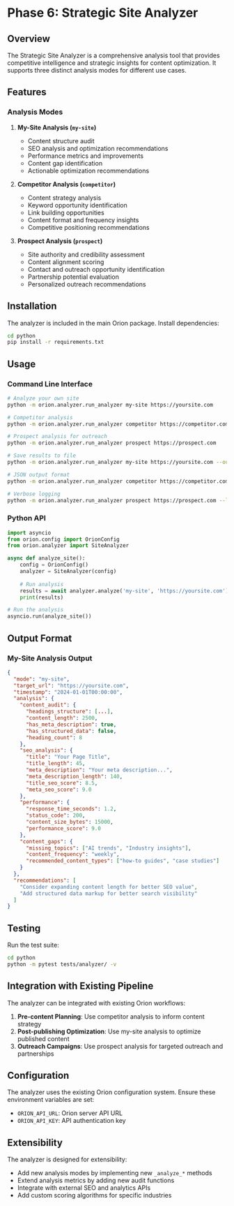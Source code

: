 
# Phase 6: Strategic Site Analyzer

## Overview
The Strategic Site Analyzer is a comprehensive analysis tool that provides competitive intelligence and strategic insights for content optimization. It supports three distinct analysis modes for different use cases.

## Features

### Analysis Modes

1. **My-Site Analysis (`my-site`)**
   - Content structure audit
   - SEO analysis and optimization recommendations
   - Performance metrics and improvements
   - Content gap identification
   - Actionable optimization recommendations

2. **Competitor Analysis (`competitor`)**
   - Content strategy analysis
   - Keyword opportunity identification
   - Link building opportunities
   - Content format and frequency insights
   - Competitive positioning recommendations

3. **Prospect Analysis (`prospect`)**
   - Site authority and credibility assessment
   - Content alignment scoring
   - Contact and outreach opportunity identification
   - Partnership potential evaluation
   - Personalized outreach recommendations

## Installation

The analyzer is included in the main Orion package. Install dependencies:

```bash
cd python
pip install -r requirements.txt
```

## Usage

### Command Line Interface

```bash
# Analyze your own site
python -m orion.analyzer.run_analyzer my-site https://yoursite.com

# Competitor analysis
python -m orion.analyzer.run_analyzer competitor https://competitor.com

# Prospect analysis for outreach
python -m orion.analyzer.run_analyzer prospect https://prospect.com

# Save results to file
python -m orion.analyzer.run_analyzer my-site https://yoursite.com --output results.json

# JSON output format
python -m orion.analyzer.run_analyzer competitor https://competitor.com --format json

# Verbose logging
python -m orion.analyzer.run_analyzer prospect https://prospect.com --log-level DEBUG
```

### Python API

```python
import asyncio
from orion.config import OrionConfig
from orion.analyzer import SiteAnalyzer

async def analyze_site():
    config = OrionConfig()
    analyzer = SiteAnalyzer(config)
    
    # Run analysis
    results = await analyzer.analyze('my-site', 'https://yoursite.com')
    print(results)

# Run the analysis
asyncio.run(analyze_site())
```

## Output Format

### My-Site Analysis Output
```json
{
  "mode": "my-site",
  "target_url": "https://yoursite.com",
  "timestamp": "2024-01-01T00:00:00",
  "analysis": {
    "content_audit": {
      "headings_structure": [...],
      "content_length": 2500,
      "has_meta_description": true,
      "has_structured_data": false,
      "heading_count": 8
    },
    "seo_analysis": {
      "title": "Your Page Title",
      "title_length": 45,
      "meta_description": "Your meta description...",
      "meta_description_length": 140,
      "title_seo_score": 8.5,
      "meta_seo_score": 9.0
    },
    "performance": {
      "response_time_seconds": 1.2,
      "status_code": 200,
      "content_size_bytes": 15000,
      "performance_score": 9.0
    },
    "content_gaps": {
      "missing_topics": ["AI trends", "Industry insights"],
      "content_frequency": "weekly",
      "recommended_content_types": ["how-to guides", "case studies"]
    }
  },
  "recommendations": [
    "Consider expanding content length for better SEO value",
    "Add structured data markup for better search visibility"
  ]
}
```

## Testing

Run the test suite:

```bash
cd python
python -m pytest tests/analyzer/ -v
```

## Integration with Existing Pipeline

The analyzer can be integrated with existing Orion workflows:

1. **Pre-content Planning**: Use competitor analysis to inform content strategy
2. **Post-publishing Optimization**: Use my-site analysis to optimize published content
3. **Outreach Campaigns**: Use prospect analysis for targeted outreach and partnerships

## Configuration

The analyzer uses the existing Orion configuration system. Ensure these environment variables are set:

- `ORION_API_URL`: Orion server API URL
- `ORION_API_KEY`: API authentication key

## Extensibility

The analyzer is designed for extensibility:

- Add new analysis modes by implementing new `_analyze_*` methods
- Extend analysis metrics by adding new audit functions
- Integrate with external SEO and analytics APIs
- Add custom scoring algorithms for specific industries
